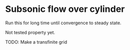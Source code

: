 # Subsonic flow over cylinder

Run this for long time until convergence to steady state. 

Not tested property yet.

TODO: Make a transfinite grid
